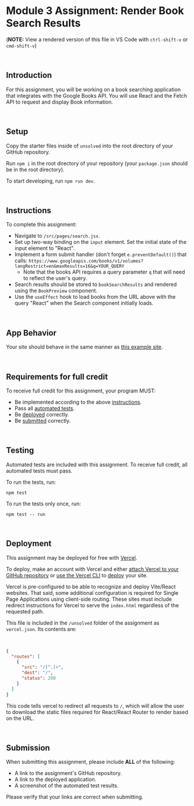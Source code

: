 # Module 3 Assignment: Render Book Search Results

(**NOTE:** View a rendered version of this file in VS Code with `ctrl-shift-v` or `cmd-shift-v`)

&nbsp;
## Introduction

For this assignment, you will be working on a book searching application that integrates with the Google Books API. You will use React and the Fetch API to request and display Book information.

&nbsp;
## Setup

Copy the starter files inside of `unsolved` into the root directory of your GitHub repository.

Run `npm i` in the root directory of your repository (your `package.json` should be in the root directory).

To start developing, run `npm run dev`.

&nbsp;
## Instructions

To complete this assignment:

- Navigate to `/src/pages/search.jsx`.
- Set up two-way binding on the `input` element. Set the initial state of the input element to "React".
- Implement a form submit handler (don't forget `e.preventDefault()`) that calls: `https://www.googleapis.com/books/v1/volumes?langRestrict=en&maxResults=16&q=YOUR_QUERY`
    - Note that the books API requires a query parameter `q` that will need to reflect the user's query.
- Search results should be stored to `bookSearchResults` and rendered using the `BookPreview` component.
- Use the `useEffect` hook to load books from the URL above with the query "React" when the Search component initially loads.

&nbsp;
## App Behavior

Your site should behave in the same manner as [this example site](https://booker-search.vercel.app/).

&nbsp;
## Requirements for full credit

To receive full credit for this assignment, your program MUST:

  * Be implemented according to the above [instructions](#instructions).
  * Pass all [automated tests](#testing).
  * Be [deployed](#deployment) correctly.
  * Be [submitted](#submission) correctly. 

&nbsp;
## Testing

Automated tests are included with this assignment. To receive full credit, all automated tests must pass.

To run the tests, run:

```
npm test
```

To run the tests only once, run:

```
npm test -- run
```

&nbsp;
## Deployment

This assignment may be deployed for free with [Vercel](https://vercel.com/docs).

To deploy, make an account with Vercel and either [attach Vercel to your GitHub repository](https://vercel.com/docs/concepts/get-started/deploy#create-and-deploy-a-project) or [use the Vercel CLI](https://vercel.com/docs/cli) to [deploy](https://vercel.com/docs/cli/deploy) your site.

Vercel is pre-configured to be able to recognize and deploy Vite/React websites. That said, some additional configuration is required for Single Page Applications using client-side routing. These sites must include redirect instructions for Vercel to serve the `index.html` regardless of the requested path.

This file is included in the `/unsolved` folder of the assignment as `vercel.json`. Its contents are:

&nbsp;
```json
{
  "routes": [
    {
      "src": "/[^.]+",
      "dest": "/",
      "status": 200
    }
  ]
}
```

This code tells vercel to redirect all requests to `/`, which will allow the user to download the static files required for React/React Router to render based on the URL. 

&nbsp;
## Submission

When submitting this assignment, please include **ALL** of the following:

  * A link to the assignment's GitHub repository.
  * A link to the deployed application.
  * A screenshot of the automated test results.

Please verify that your links are correct when submitting.
